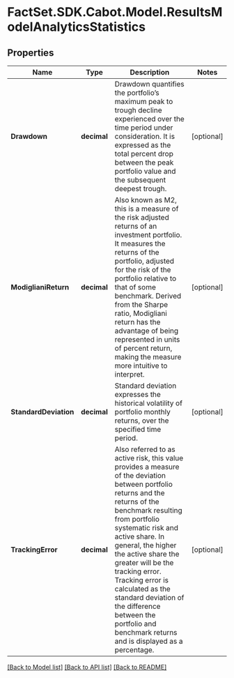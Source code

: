 # FactSet.SDK.Cabot.Model.ResultsModelAnalyticsStatistics

## Properties

Name | Type | Description | Notes
------------ | ------------- | ------------- | -------------
**Drawdown** | **decimal** | Drawdown quantifies the portfolio’s maximum peak to trough decline experienced over the time period under consideration. It is expressed as the total percent drop between the peak portfolio value and the subsequent deepest trough. | [optional] 
**ModiglianiReturn** | **decimal** | Also known as M2, this is a measure of the risk adjusted returns of an investment portfolio. It measures the returns of the portfolio, adjusted for the risk of the portfolio relative to that of some benchmark. Derived from the Sharpe ratio, Modigliani return has the advantage of being represented in units of percent return, making the measure more intuitive to interpret. | [optional] 
**StandardDeviation** | **decimal** | Standard deviation expresses the historical volatility of portfolio monthly returns, over the specified time period. | [optional] 
**TrackingError** | **decimal** | Also referred to as active risk, this value provides a measure of the deviation between portfolio returns and the returns of the benchmark resulting from portfolio systematic risk and active share. In general, the higher the active share the greater will be the tracking error. Tracking error is calculated as the standard deviation of the difference between the portfolio and benchmark returns and is displayed as a percentage. | [optional] 

[[Back to Model list]](../README.md#documentation-for-models) [[Back to API list]](../README.md#documentation-for-api-endpoints) [[Back to README]](../README.md)

